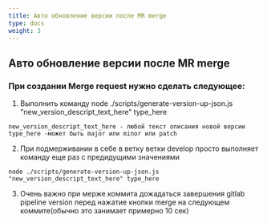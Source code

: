 ```yaml
---
title: Авто обновление версии после MR merge
type: docs
weight: 3
---
```


## Авто обновление версии после MR merge

### При создании Merge request нужно сделать следующее:
1. Выполнить команду node ./scripts/generate-version-up-json.js "new_version_descript_text_here" type_here
```
new_version_descript_text_here - любой текст описания новой версии
type_here -может быть major или minor или patch
```
2. При подмерживании в себе в ветку ветки develop просто выполняет команду еще раз c предидущими значениями
```
node ./scripts/generate-version-up-json.js "new_version_descript_text_here" type_here
```
3. Очень важно при мерже коммита дожадаться завершения gitlab pipeline version перед нажатие кнопки merge на следующем коммите(обычно это занимает примерно 10 сек)
